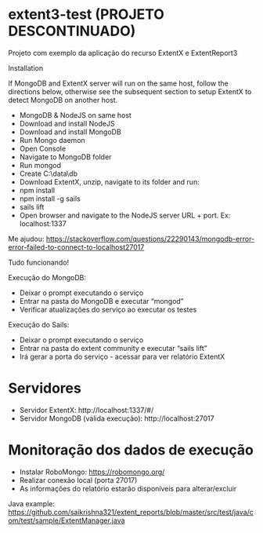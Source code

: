 # extent3-test (PROJETO DESCONTINUADO)
Projeto com exemplo da aplicação do recurso ExtentX e ExtentReport3


Installation

If MongoDB and ExtentX server will run on the same host, follow the directions below, otherwise see the subsequent section to setup ExtentX to detect MongoDB on another host.

  - MongoDB & NodeJS on same host
  - Download and install NodeJS
  - Download and install MongoDB
  - Run Mongo daemon
  - Open Console
  - Navigate to MongoDB folder
  - Run mongod
  - Create C:\data\db
  - Download ExtentX, unzip, navigate to its folder and run:
  - npm install
  - npm install -g sails
  - sails lift
  - Open browser and navigate to the NodeJS server URL + port. Ex: localhost:1337

Me ajudou: https://stackoverflow.com/questions/22290143/mongodb-error-error-failed-to-connect-to-localhost27017

Tudo funcionando! 

Execução do MongoDB: 
  - Deixar o prompt executando o serviço
  - Entrar na pasta do MongoDB e executar “mongod” 
  - Verificar atualizações do serviço ao executar os testes

Execução do Sails: 
   - Deixar o prompt executando o serviço
   - Entrar na pasta do extent community e executar “sails lift”
   - Irá gerar a porta do serviço - acessar para ver relatório ExtentX

# Servidores 
   - Servidor ExtentX: http://localhost:1337/#/
   - Servidor MongoDB (valida execução): http://localhost:27017
   
# Monitoração dos dados de execução
   - Instalar RoboMongo: https://robomongo.org/
   - Realizar conexão local (porta 27017)
   - As informações do relatório estarão disponíveis para alterar/excluir



Java example: https://github.com/saikrishna321/extent_reports/blob/master/src/test/java/com/test/sample/ExtentManager.java
